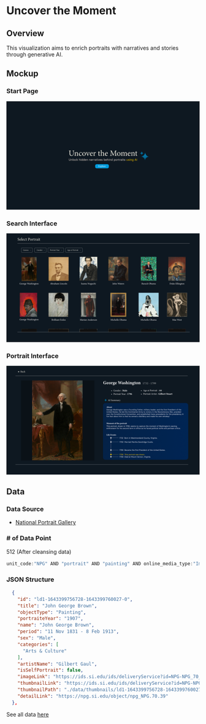 # Uncover the Moment
## Overview
This visualization aims to enrich portraits with narratives and stories through generative AI.


## Mockup
### Start Page
![Default State](https://github.com/takumanken/major-studio-1-code/blob/main/qualitative_data/mockup/image/start_page.png)

### Search Interface
![Zoom-In](https://github.com/takumanken/major-studio-1-code/blob/main/qualitative_data/mockup/image/search_interface.png)

### Portrait Interface
![Zoom-In](https://github.com/takumanken/major-studio-1-code/blob/main/qualitative_data/mockup/image/portrait_page.png)

## Data
### Data Source
- [National Portrait Gallery](https://www.si.edu/museums/portrait-gallery)

### # of Data Point
512 (After cleansing data)
```javascript
unit_code:"NPG" AND "portrait" AND "painting" AND online_media_type:"Images"
```
### JSON Structure
```JSON
  {
    "id": "ld1-1643399756728-1643399760027-0",
    "title": "John George Brown",
    "objectType": "Painting",
    "portraiteYear": "1907",
    "name": "John George Brown",
    "period": "11 Nov 1831 - 8 Feb 1913",
    "sex": "Male",
    "categories": [
      "Arts & Culture"
    ],
    "artistName": "Gilbert Gaul",
    "isSelfPortrait": false,
    "imageLink": "https://ids.si.edu/ids/deliveryService?id=NPG-NPG_70_39",
    "thumbnailLink": "https://ids.si.edu/ids/deliveryService?id=NPG-NPG_70_39&max=200",
    "thumbnailPath": "./data/thumbnails/ld1-1643399756728-1643399760027-0.jpg",
    "detailLink": "https://npg.si.edu/object/npg_NPG.70.39"
  },
```
See all data [here](https://github.com/takumanken/major-studio-1-code/blob/main/qualitative_data/code/extract_data/data/transformed_data.json)